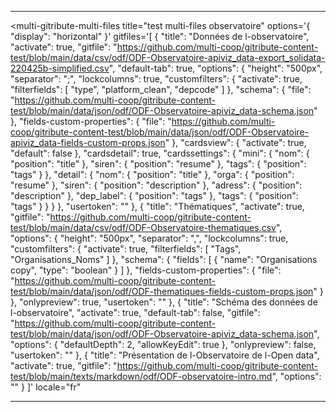 <div>

  <hr>

  <!-- DATAMI - contribute with GIT ...but without minding it-->
  <!-- An open source widget coded with 🤍  by the tech cooperative multi : https://multi.coop -->

  <!-- DATAMI WIDGET'S HTML BLOCK-->
  <multi-gitribute-multi-files
    title="test multi-files observatoire"
    options='{
      "display": "horizontal"
    }'
    gitfiles='[
      {
        "title": "Données de l-observatoire",
        "activate": true,
        "gitfile": "https://github.com/multi-coop/gitribute-content-test/blob/main/data/csv/odf/ODF-Observatoire-apiviz_data-export_solidata-220425b-simplified.csv",
        "default-tab": true,
        "options": {
          "height": "500px",
          "separator": ";",
          "lockcolumns": true,
          "customfilters": {
            "activate": true,
            "filterfields": [
              "type",
              "platform_clean",
              "depcode"
            ]
          },
          "schema": {
            "file": "https://github.com/multi-coop/gitribute-content-test/blob/main/data/json/odf/ODF-Observatoire-apiviz_data-schema.json"
          },
          "fields-custom-properties": {
            "file": "https://github.com/multi-coop/gitribute-content-test/blob/main/data/json/odf/ODF-Observatoire-apiviz_data-fields-custom-props.json"
          },
          "cardsview": {
            "activate": true,
            "default": false
          },
          "cardsdetail": true,
          "cardssettings": {
            "mini": {
              "nom": {
                "position": "title"
              },
              "siren": {
                "position": "resume"
              },
              "tags": {
                "position": "tags"
              }
            },
            "detail": {
              "nom": {
                "position": "title"
              },
              "orga": {
                "position": "resume"
              },
              "siren": {
                "position": "description"
              },
              "adress": {
                "position": "description"
              },
              "dep_label": {
                "position": "tags"
              },
              "tags": {
                "position": "tags"
              }
            }
          }
        },
        "usertoken": ""
      },
      {
        "title": "Thématiques",
        "activate": true,
        "gitfile": "https://github.com/multi-coop/gitribute-content-test/blob/main/data/csv/odf/ODF-Observatoire-thematiques.csv",
        "options": {
          "height": "500px",
          "separator": ",",
          "lockcolumns": true,
          "customfilters": {
            "activate": true,
            "filterfields": [
              "Tags",
              "Organisations_Noms"
            ]
          },
          "schema": {
            "fields": [
              {
                "name": "Organisations copy",
                "type": "boolean"
              }
            ]
          },
          "fields-custom-properties": {
            "file": "https://github.com/multi-coop/gitribute-content-test/blob/main/data/json/odf/ODF-thematiques-fields-custom-props.json"
          }
        },
        "onlypreview": true,
        "usertoken": ""
      },
      {
        "title": "Schéma des données de l-observatoire",
        "activate": true,
        "default-tab": false,
        "gitfile": "https://github.com/multi-coop/gitribute-content-test/blob/main/data/json/odf/ODF-Observatoire-apiviz_data-schema.json",
        "options": {
          "defaultDepth": 2,
          "allowKeyEdit": true
        },
        "onlypreview": false,
        "usertoken": ""
      },
      {
        "title": "Présentation de l-Observatoire de l-Open data",
        "activate": true,
        "gitfile": "https://github.com/multi-coop/gitribute-content-test/blob/main/texts/markdown/odf/ODF-observatoire-intro.md",
        "options": ""
      }
    ]'
    locale="fr"
  ></multi-gitribute-multi-files>

  <!-- DATAMI WIDGET'S APP.JS SCRIPT -->
  <script src="https://gitribute.multi.coop/js/app.js" type="text/javascript" defer></script>


  <hr>

</div>
